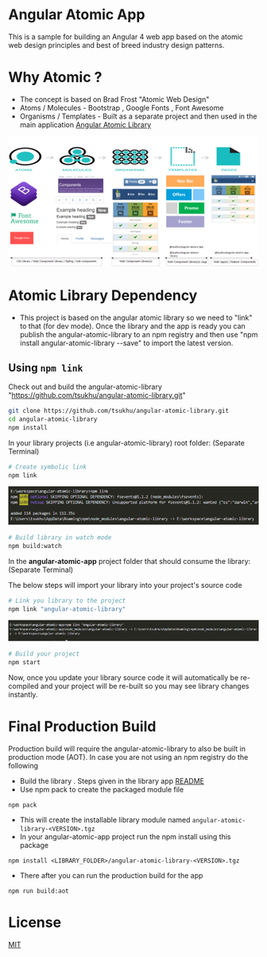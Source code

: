 # Angular Atomic App

This is a sample for building an Angular 4 web app based on the atomic web design principles and best of breed industry design patterns.

# Why Atomic ?

* The concept is based on Brad Frost "Atomic Web Design"
* Atoms / Molecules - Bootstrap , Google Fonts , Font Awesome
* Organisms / Templates - Built as a separate project and then used in the main application [Angular Atomic Library](https://github.com/tsukhu/angular-atomic-library)

<p align="center">
    <img  alt="Angular Atomic Web App" src="./pics/angular-atomic-app.png" class="img-responsive">
</p>

# Atomic Library Dependency

* This project is based on the angular atomic library so we need to "link" to that (for dev mode). Once the library and the app is ready you can publish the angular-atomic-library to an npm registry and then use "npm install angular-atomic-library --save" to import the latest version.

## Using `npm link`

Check out and build the angular-atomic-library "https://github.com/tsukhu/angular-atomic-library.git"
```bash
git clone https://github.com/tsukhu/angular-atomic-library.git
cd angular-atomic-library
npm install
```
In your library projects (i.e angular-atomic-library) root folder: (Separate Terminal)

```bash
# Create symbolic link
npm link
```

<p align="center">
    <img  alt="Library Linking" src="./pics/step1_link.PNG" class="img-responsive">
</p>

```bash
# Build library in watch mode
npm build:watch
```

In the **angular-atomic-app** project folder that should consume the library: (Separate Terminal)

The below steps will import your library into your project's source code

```bash
# Link you library to the project
npm link "angular-atomic-library"
```
<p align="center">
    <img  alt="Application Linking" src="./pics/step2_link.PNG" class="img-responsive">
</p>

```bash
# Build your project
npm start
```

Now, once you update your library source code it will automatically be re-compiled and your project will be re-built so you may see library changes instantly.

# Final Production Build

Production build will require the angular-atomic-library to also be built in production mode (AOT).
In case you are not using an npm registry do the following
* Build the library . Steps given in the library app [README](https://github.com/ERS-HCL/angular-atomic-library/blob/master/README.md)
* Use npm pack to create the packaged module file
```
npm pack
```
* This will create the installable library module named `angular-atomic-library-<VERSION>.tgz`
* In your angular-atomic-app project run the npm install using this package
```
npm install <LIBRARY_FOLDER>/angular-atomic-library-<VERSION>.tgz
```
* There after you can run the production build for the app
```
npm run build:aot
```

# License
 [MIT](/LICENSE)
